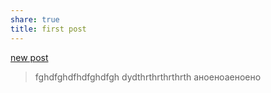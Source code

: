 ```yaml
---
share: true
title: first post
---
```

 

[new post](new%20post.md)

 


>fghdfghdfhdfghdfgh
>dydthrthrthrthrth
>аноеноаеноено
